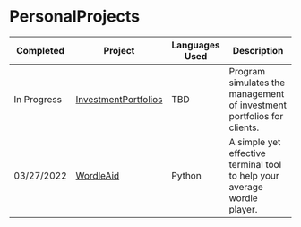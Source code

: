 # PersonalProjects

| Completed   | Project     | Languages Used | Description           |
| ----------- | ----------- | -------------- | --------------------- |
| In Progress | [InvestmentPortfolios](https://github.com/adam-langevin9/PersonalProjects/tree/main/InvestmentPortfolios)  | TBD | Program simulates the management of investment portfolios for clients. |
| 03/27/2022  | [WordleAid](https://github.com/adam-langevin9/PersonalProjects/tree/main/WordleAid) | Python | A simple yet effective terminal tool to help your average wordle player. |
